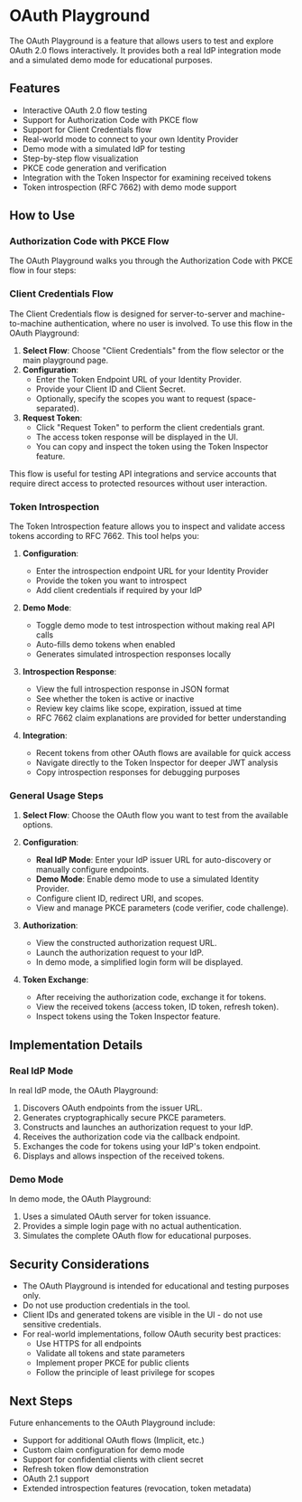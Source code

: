 # OAuth Playground

The OAuth Playground is a feature that allows users to test and explore OAuth 2.0 flows interactively. It provides both a real IdP integration mode and a simulated demo mode for educational purposes.

## Features

- Interactive OAuth 2.0 flow testing
- Support for Authorization Code with PKCE flow
- Support for Client Credentials flow
- Real-world mode to connect to your own Identity Provider
- Demo mode with a simulated IdP for testing
- Step-by-step flow visualization
- PKCE code generation and verification
- Integration with the Token Inspector for examining received tokens
- Token introspection (RFC 7662) with demo mode support

## How to Use

### Authorization Code with PKCE Flow

The OAuth Playground walks you through the Authorization Code with PKCE flow in four steps:

### Client Credentials Flow

The Client Credentials flow is designed for server-to-server and machine-to-machine authentication, where no user is involved. To use this flow in the OAuth Playground:

1. **Select Flow**: Choose "Client Credentials" from the flow selector or the main playground page.
2. **Configuration**:
   - Enter the Token Endpoint URL of your Identity Provider.
   - Provide your Client ID and Client Secret.
   - Optionally, specify the scopes you want to request (space-separated).
3. **Request Token**:
   - Click "Request Token" to perform the client credentials grant.
   - The access token response will be displayed in the UI.
   - You can copy and inspect the token using the Token Inspector feature.

This flow is useful for testing API integrations and service accounts that require direct access to protected resources without user interaction.

### Token Introspection

The Token Introspection feature allows you to inspect and validate access tokens according to RFC 7662. This tool helps you:

1. **Configuration**:
   - Enter the introspection endpoint URL for your Identity Provider
   - Provide the token you want to introspect
   - Add client credentials if required by your IdP

2. **Demo Mode**:
   - Toggle demo mode to test introspection without making real API calls
   - Auto-fills demo tokens when enabled
   - Generates simulated introspection responses locally

3. **Introspection Response**:
   - View the full introspection response in JSON format
   - See whether the token is active or inactive
   - Review key claims like scope, expiration, issued at time
   - RFC 7662 claim explanations are provided for better understanding

4. **Integration**:
   - Recent tokens from other OAuth flows are available for quick access
   - Navigate directly to the Token Inspector for deeper JWT analysis
   - Copy introspection responses for debugging purposes

### General Usage Steps

1. **Select Flow**: Choose the OAuth flow you want to test from the available options.

2. **Configuration**:
   - **Real IdP Mode**: Enter your IdP issuer URL for auto-discovery or manually configure endpoints.
   - **Demo Mode**: Enable demo mode to use a simulated Identity Provider.
   - Configure client ID, redirect URI, and scopes.
   - View and manage PKCE parameters (code verifier, code challenge).

3. **Authorization**:
   - View the constructed authorization request URL.
   - Launch the authorization request to your IdP.
   - In demo mode, a simplified login form will be displayed.

4. **Token Exchange**:
   - After receiving the authorization code, exchange it for tokens.
   - View the received tokens (access token, ID token, refresh token).
   - Inspect tokens using the Token Inspector feature.

## Implementation Details

### Real IdP Mode

In real IdP mode, the OAuth Playground:

1. Discovers OAuth endpoints from the issuer URL.
2. Generates cryptographically secure PKCE parameters.
3. Constructs and launches an authorization request to your IdP.
4. Receives the authorization code via the callback endpoint.
5. Exchanges the code for tokens using your IdP's token endpoint.
6. Displays and allows inspection of the received tokens.

### Demo Mode

In demo mode, the OAuth Playground:

1. Uses a simulated OAuth server for token issuance.
2. Provides a simple login page with no actual authentication.
3. Simulates the complete OAuth flow for educational purposes.

## Security Considerations

- The OAuth Playground is intended for educational and testing purposes only.
- Do not use production credentials in the tool.
- Client IDs and generated tokens are visible in the UI - do not use sensitive credentials.
- For real-world implementations, follow OAuth security best practices:
  - Use HTTPS for all endpoints
  - Validate all tokens and state parameters
  - Implement proper PKCE for public clients
  - Follow the principle of least privilege for scopes

## Next Steps

Future enhancements to the OAuth Playground include:

- Support for additional OAuth flows (Implicit, etc.)
- Custom claim configuration for demo mode
- Support for confidential clients with client secret
- Refresh token flow demonstration
- OAuth 2.1 support
- Extended introspection features (revocation, token metadata)
